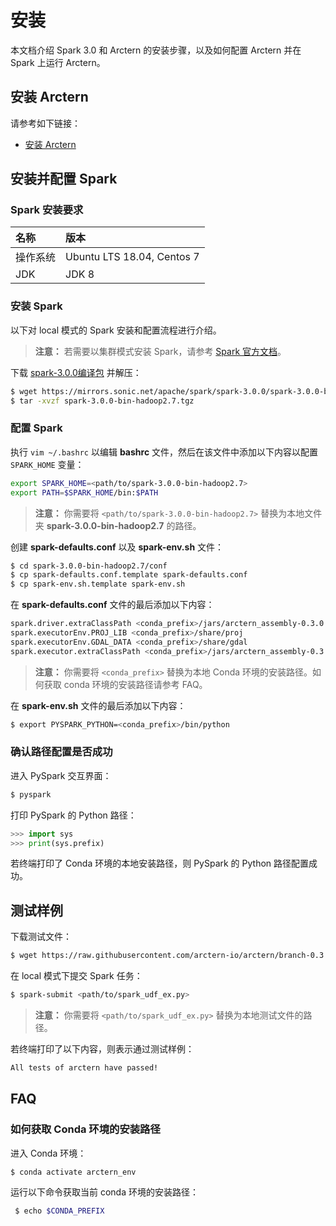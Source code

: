 # 安装

本文档介绍 Spark 3.0 和 Arctern 的安装步骤，以及如何配置 Arctern 并在 Spark 上运行 Arctern。

## 安装 Arctern

请参考如下链接：

* [安装 Arctern](../quick_start/standalone_installation.md)

## 安装并配置 Spark

### Spark 安装要求

|  名称    |   版本     |
| :---------- | :------------ |
| 操作系统 |Ubuntu LTS 18.04, Centos 7|
| JDK    | JDK 8 |

### 安装 Spark

以下对 local 模式的 Spark 安装和配置流程进行介绍。

> **注意：** 若需要以集群模式安装 Spark，请参考 [Spark 官方文档](https://spark.apache.org/docs/latest/)。

下载 [spark-3.0.0编译包](https://mirrors.sonic.net/apache/spark/spark-3.0.0/spark-3.0.0-bin-hadoop2.7.tgz) 并解压：

```bash
$ wget https://mirrors.sonic.net/apache/spark/spark-3.0.0/spark-3.0.0-bin-hadoop2.7.tgz
$ tar -xvzf spark-3.0.0-bin-hadoop2.7.tgz
```

### 配置 Spark

执行 `vim ~/.bashrc` 以编辑 **bashrc** 文件，然后在该文件中添加以下内容以配置 `SPARK_HOME` 变量：

```bash
export SPARK_HOME=<path/to/spark-3.0.0-bin-hadoop2.7>
export PATH=$SPARK_HOME/bin:$PATH
```

> **注意：** 你需要将 `<path/to/spark-3.0.0-bin-hadoop2.7>` 替换为本地文件夹 **spark-3.0.0-bin-hadoop2.7** 的路径。

创建 **spark-defaults.conf** 以及 **spark-env.sh** 文件：

```bash
$ cd spark-3.0.0-bin-hadoop2.7/conf
$ cp spark-defaults.conf.template spark-defaults.conf
$ cp spark-env.sh.template spark-env.sh
```

在 **spark-defaults.conf** 文件的最后添加以下内容：

```bash
spark.driver.extraClassPath <conda_prefix>/jars/arctern_assembly-0.3.0.jar
spark.executorEnv.PROJ_LIB <conda_prefix>/share/proj
spark.executorEnv.GDAL_DATA <conda_prefix>/share/gdal
spark.executor.extraClassPath <conda_prefix>/jars/arctern_assembly-0.3.0.jar
```

> **注意：** 你需要将 `<conda_prefix>` 替换为本地 Conda 环境的安装路径。如何获取 conda 环境的安装路径请参考 FAQ。

在 **spark-env.sh** 文件的最后添加以下内容：

```bash
$ export PYSPARK_PYTHON=<conda_prefix>/bin/python
```

### 确认路径配置是否成功

进入 PySpark 交互界面：

```bash
$ pyspark
```

打印 PySpark 的 Python 路径：

```python
>>> import sys
>>> print(sys.prefix)
```

若终端打印了 Conda 环境的本地安装路径，则 PySpark 的 Python 路径配置成功。

## 测试样例

下载测试文件：

```bash
$ wget https://raw.githubusercontent.com/arctern-io/arctern/branch-0.3.x/spark/pyspark/examples/gis/spark_udf_ex.py
```

在 local 模式下提交 Spark 任务：

```bash
$ spark-submit <path/to/spark_udf_ex.py>
```

> **注意：** 你需要将 `<path/to/spark_udf_ex.py>` 替换为本地测试文件的路径。

若终端打印了以下内容，则表示通过测试样例：

```bash
All tests of arctern have passed!
```

## FAQ

### 如何获取 Conda 环境的安装路径

进入 Conda 环境：

```bash
$ conda activate arctern_env
```

运行以下命令获取当前 conda 环境的安装路径：

```bash
 $ echo $CONDA_PREFIX
```
